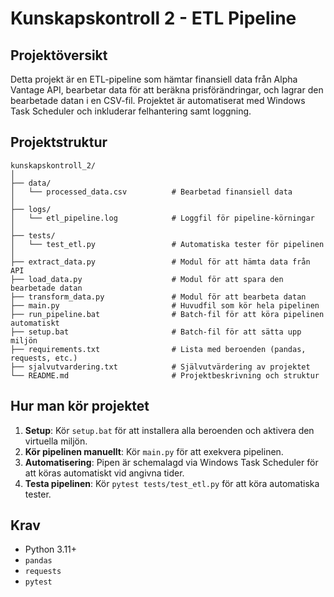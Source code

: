 # Kunskapskontroll 2 - ETL Pipeline

## Projektöversikt
Detta projekt är en ETL-pipeline som hämtar finansiell data från Alpha Vantage API, bearbetar data för att beräkna prisförändringar, och lagrar den bearbetade datan i en CSV-fil. Projektet är automatiserat med Windows Task Scheduler och inkluderar felhantering samt loggning.

## Projektstruktur
```plaintext
kunskapskontroll_2/
│
├── data/
│   └── processed_data.csv          # Bearbetad finansiell data
│
├── logs/
│   └── etl_pipeline.log            # Loggfil för pipeline-körningar
│
├── tests/
│   └── test_etl.py                 # Automatiska tester för pipelinen
│
├── extract_data.py                 # Modul för att hämta data från API
├── load_data.py                    # Modul för att spara den bearbetade datan
├── transform_data.py               # Modul för att bearbeta datan
├── main.py                         # Huvudfil som kör hela pipelinen
├── run_pipeline.bat                # Batch-fil för att köra pipelinen automatiskt
├── setup.bat                       # Batch-fil för att sätta upp miljön
├── requirements.txt                # Lista med beroenden (pandas, requests, etc.)
├── sjalvutvardering.txt            # Självutvärdering av projektet
└── README.md                       # Projektbeskrivning och struktur
```

## Hur man kör projektet
1. **Setup**: Kör `setup.bat` för att installera alla beroenden och aktivera den virtuella miljön.
2. **Kör pipelinen manuellt**: Kör `main.py` för att exekvera pipelinen.
3. **Automatisering**: Pipen är schemalagd via Windows Task Scheduler för att köras automatiskt vid angivna tider.
4. **Testa pipelinen**: Kör `pytest tests/test_etl.py` för att köra automatiska tester.

## Krav
- Python 3.11+
- `pandas`
- `requests`
- `pytest`
